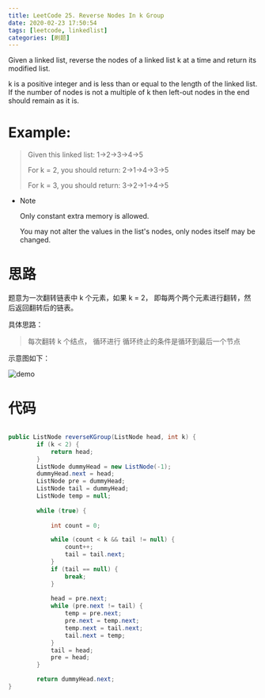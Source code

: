 ```yaml
---
title: LeetCode 25. Reverse Nodes In k Group
date: 2020-02-23 17:50:54
tags: [leetcode, linkedlist]
categories: [刷题]
---
```


Given a linked list, reverse the nodes of a linked list k at a time and return its modified list.

<!--more-->

k is a positive integer and is less than or equal to the length of the linked list. If the number of nodes is not a multiple of k then left-out nodes in the end should remain as it is.

# Example:

> Given this linked list: 1->2->3->4->5
>
> For k = 2, you should return: 2->1->4->3->5
>
> For k = 3, you should return: 3->2->1->4->5


* Note

	Only constant extra memory is allowed.
	
	You may not alter the values in the list's nodes, only nodes itself may be changed.


# 思路
题意为一次翻转链表中 k 个元素，如果 k = 2， 即每两个两个元素进行翻转，然后返回翻转后的链表。

具体思路：
> 每次翻转 k 个结点， 循环进行
> 循环终止的条件是循环到最后一个节点


示意图如下：

![demo](/reverse-nodes-k.jpg)

# 代码

```java

public ListNode reverseKGroup(ListNode head, int k) {
        if (k < 2) {
            return head;
        }
        ListNode dummyHead = new ListNode(-1);
        dummyHead.next = head;
        ListNode pre = dummyHead;
        ListNode tail = dummyHead;
        ListNode temp = null;
        
        while (true) {
        
            int count = 0;

            while (count < k && tail != null) {
                count++;
                tail = tail.next;
            }
            if (tail == null) {
                break;
            }
            
            head = pre.next;
            while (pre.next != tail) {
                temp = pre.next;
                pre.next = temp.next;
                temp.next = tail.next;
                tail.next = temp;
            }
            tail = head;
            pre = head;
        }

        return dummyHead.next;  
}


```
